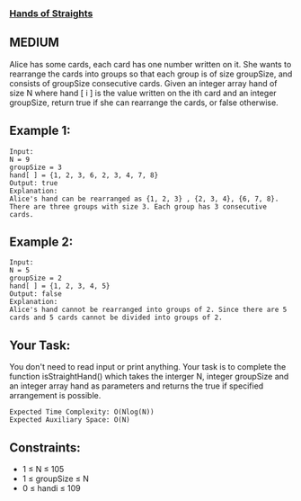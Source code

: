### [Hands of Straights](https://practice.geeksforgeeks.org/problems/hands-of-straights/1)
## MEDIUM

Alice has some cards, each card has one number written on it. She wants to rearrange the cards into groups so that each group is of size groupSize,
and consists of groupSize consecutive cards.
Given an integer array hand of size N where hand [ i ] is the value written on the ith card and an integer groupSize,
return true if she can rearrange the cards, or false otherwise.

## Example 1:
```
Input:
N = 9
groupSize = 3
hand[ ] = {1, 2, 3, 6, 2, 3, 4, 7, 8}
Output: true
Explanation: 
Alice's hand can be rearranged as {1, 2, 3} , {2, 3, 4}, {6, 7, 8}. There are three groups with size 3. Each group has 3 consecutive cards.
```
## Example 2:
```
Input:
N = 5
groupSize = 2
hand[ ] = {1, 2, 3, 4, 5}
Output: false
Explanation: 
Alice's hand cannot be rearranged into groups of 2. Since there are 5 cards and 5 cards cannot be divided into groups of 2.
```
## Your Task:
You don't need to read input or print anything.
Your task is to complete the function isStraightHand() which takes the interger N, integer groupSize and an integer array hand as parameters and 
returns the true if specified arrangement is possible.

```
Expected Time Complexity: O(Nlog(N))
Expected Auxiliary Space: O(N)
```

## Constraints:
* 1 ≤ N ≤ 105
* 1 ≤ groupSize ≤ N
* 0 ≤ handi ≤ 109
